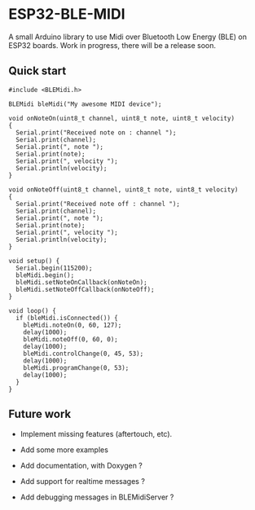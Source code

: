 ESP32-BLE-MIDI
==============

A small Arduino library to use Midi over Bluetooth Low Energy (BLE) on ESP32 boards.
Work in progress, there will be a release soon.

Quick start
-----------

```
#include <BLEMidi.h>

BLEMidi bleMidi("My awesome MIDI device");

void onNoteOn(uint8_t channel, uint8_t note, uint8_t velocity)
{
  Serial.print("Received note on : channel ");
  Serial.print(channel);
  Serial.print(", note ");
  Serial.print(note);
  Serial.print(", velocity ");
  Serial.println(velocity);
}

void onNoteOff(uint8_t channel, uint8_t note, uint8_t velocity)
{
  Serial.print("Received note off : channel ");
  Serial.print(channel);
  Serial.print(", note ");
  Serial.print(note);
  Serial.print(", velocity ");
  Serial.println(velocity);
}

void setup() {
  Serial.begin(115200);
  bleMidi.begin();
  bleMidi.setNoteOnCallback(onNoteOn);
  bleMidi.setNoteOffCallback(onNoteOff);
}

void loop() {
  if (bleMidi.isConnected()) {
    bleMidi.noteOn(0, 60, 127);
    delay(1000);
    bleMidi.noteOff(0, 60, 0);
    delay(1000);
    bleMidi.controlChange(0, 45, 53);
    delay(1000);
    bleMidi.programChange(0, 53);
    delay(1000);
  }
}
```

Future work
-----------

- Implement missing features (aftertouch, etc).
- Add some more examples
- Add documentation, with Doxygen ?

- Add support for realtime messages ?
- Add debugging messages in BLEMidiServer ?




